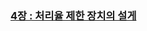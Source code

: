 ### [4장 : 처리율 제한 장치의 설게](https://artistic-amount-d72.notion.site/4-64da0ca7302d4775a8a7d1a2e299cbdf)

